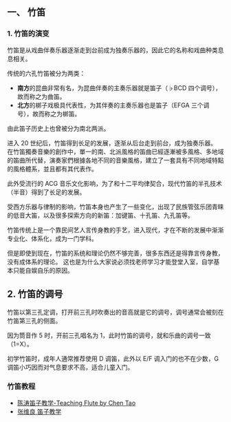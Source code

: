 ## 一、 竹笛

### 1. 竹笛的演变

竹笛是从戏曲伴奏乐器逐渐走到台前成为独奏乐器的，因此它的名称和戏曲种类息息相关。

传统的六孔竹笛被分为两类：

- **南方**的昆曲非常有名，为昆曲伴奏的主奏乐器就是笛子（♭BCD 四个调号），故而称之为曲笛。
- **北方**的梆子戏极具代表性，为其伴奏的主奏乐器也是笛子（EFGA 三个调号），故而称之为梆笛。


由此笛子历史上也曾被分为南北两派。

进入 20 世纪后，竹笛得到长足的发展，逐渐从后台走到前台，成为独奏乐器。
在竹笛獨奏音樂的創作中，單一的南、北派風格的笛曲已經逐漸被多風格、多地域的笛曲所代替，演奏家們根據各地不同的音樂風格，建立了一套具有不同地域特點的風格體系，並且都有其代表作。

此外受流行的 ACG 音乐文化影响，为了和十二平均律契合，现代竹笛的半孔技术（半音）得到了长足的发展。

受西方乐器与律制的影响，竹笛本身也产生了一些变化，出现了民族管弦乐团青睐的低音大笛，以及很多探索方向的新笛：加键笛、十孔笛、九孔笛等。

竹笛传统上是一个靠民间艺人言传身教的手艺，进入现代，才在不断的发展中渐渐专业化、体系化，成为一门学科。

但是即使到现在，竹笛的系统和理论仍然不够完善，很多东西还是得靠言传身教，没有成体系的理论。
这也是为什么大家说必须找老师学习才能登堂入室，自学基本只能自娱自乐的原因。

## 2. 竹笛的调号

竹笛以第三孔定调，打开前三孔时吹奏出的音高就是它的调号，调号通常会被刻在竹笛第三孔的侧面。

因为筒音作 5 时，开前三孔唱名为 1，此时竹笛的调号，就和乐曲的调号一致（1=X）。

初学竹笛时，成年人通常推荐使用 D 调笛，此外以 E/F 调入门的也不在少数，G 调笛小巧因而对气息要求不高，适合儿童入门。



### 竹笛教程

- [陈涛笛子教学-Teaching Flute by Chen Tao](https://www.bilibili.com/video/BV1qx41187wi)
- [张维良 笛子教学](https://www.bilibili.com/video/BV1Ts411R7nC)
